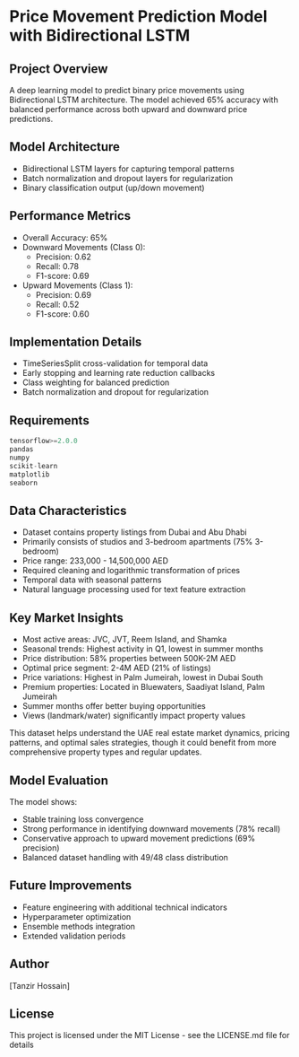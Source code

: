 # Price Movement Prediction Model with Bidirectional LSTM

## Project Overview
A deep learning model to predict binary price movements using Bidirectional LSTM architecture. The model achieved 65% accuracy with balanced performance across both upward and downward price predictions.

## Model Architecture
- Bidirectional LSTM layers for capturing temporal patterns
- Batch normalization and dropout layers for regularization
- Binary classification output (up/down movement)

## Performance Metrics
- Overall Accuracy: 65%
- Downward Movements (Class 0):
  - Precision: 0.62
  - Recall: 0.78
  - F1-score: 0.69
- Upward Movements (Class 1):
  - Precision: 0.69
  - Recall: 0.52
  - F1-score: 0.60

## Implementation Details
- TimeSeriesSplit cross-validation for temporal data
- Early stopping and learning rate reduction callbacks
- Class weighting for balanced prediction
- Batch normalization and dropout for regularization

## Requirements
```python
tensorflow>=2.0.0
pandas
numpy
scikit-learn
matplotlib
seaborn
```

## Data Characteristics
- Dataset contains property listings from Dubai and Abu Dhabi
- Primarily consists of studios and 3-bedroom apartments (75% 3-bedroom)
- Price range: 233,000 - 14,500,000 AED
- Required cleaning and logarithmic transformation of prices
- Temporal data with seasonal patterns
- Natural language processing used for text feature extraction

## Key Market Insights
- Most active areas: JVC, JVT, Reem Island, and Shamka
- Seasonal trends: Highest activity in Q1, lowest in summer months
- Price distribution: 58% properties between 500K-2M AED
- Optimal price segment: 2-4M AED (21% of listings)
- Price variations: Highest in Palm Jumeirah, lowest in Dubai South
- Premium properties: Located in Bluewaters, Saadiyat Island, Palm Jumeirah
- Summer months offer better buying opportunities
- Views (landmark/water) significantly impact property values

This dataset helps understand the UAE real estate market dynamics, pricing patterns, and optimal sales strategies, though it could benefit from more comprehensive property types and regular updates.


## Model Evaluation
The model shows:
- Stable training loss convergence
- Strong performance in identifying downward movements (78% recall)
- Conservative approach to upward movement predictions (69% precision)
- Balanced dataset handling with 49/48 class distribution

## Future Improvements
- Feature engineering with additional technical indicators
- Hyperparameter optimization
- Ensemble methods integration
- Extended validation periods

## Author
[Tanzir Hossain]

## License
This project is licensed under the MIT License - see the LICENSE.md file for details
